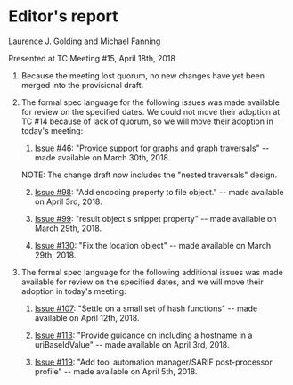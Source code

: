 # Editor's report

Laurence J. Golding and Michael Fanning

Presented at TC Meeting #15, April 18th, 2018

1. Because the meeting lost quorum, no new changes have yet been merged into the provisional draft.

2. The formal spec language for the following issues was made available for review on the specified dates. We could not move their adoption at TC #14 because of lack of quorum, so we will move their adoption in today's meeting:

    1. [Issue #46](https://github.com/oasis-tcs/sarif-spec/issues/46): "Provide support for graphs and graph traversals" -- made available on March 30th, 2018.

    NOTE: The change draft now includes the "nested traversals" design.

    2. [Issue #98](https://github.com/oasis-tcs/sarif-spec/issues/98): "Add encoding property to file object." -- made available on April 3rd, 2018.

    3. [Issue #99](https://github.com/oasis-tcs/sarif-spec/issues/99): "result object's snippet property" -- made available on March 29th, 2018.

    4. [Issue #130](https://github.com/oasis-tcs/sarif-spec/issues/130): "Fix the location object" -- made available on March 29th, 2018.

3. The formal spec language for the following additional issues was made available for review on the specified dates, and we will move their adoption in today's meeting:

   1. [Issue #107](https://github.com/oasis-tcs/sarif-spec/issues/107): "Settle on a small set of hash functions" -- made available on April 12th, 2018.

   1. [Issue #113](https://github.com/oasis-tcs/sarif-spec/issues/113): "Provide guidance on including a hostname in a uriBaseIdValue" -- made available on April 3rd, 2018.

   1. [Issue #119](https://github.com/oasis-tcs/sarif-spec/issues/119): "Add tool automation manager/SARIF post-processor profile" -- made available on April 5th, 2018.
